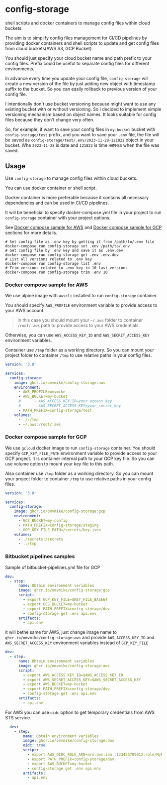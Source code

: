 # config-storage
shell scripts and docker containers to manage config files within cloud buckets.

The aim is to simplify config files management for CI/CD pipelines by providing docker containers
and shell scripts to update and get config files from cloud buckets(AWS S3, GCP Bucket).

You should just specify your cloud bucket name and path prefix to your config files.
Prefix could be useful to separate config files for different environments.

In advance every time you update your config file, `config-storage` will create a new version of the file
by just adding new object with timestamp suffix to the bucket. So you can easily rollback to previous version of your config file.

I intentionally don't use bucket versioning because might want to use any existing bucket with or without versioning. 
So I decided to implement simple versioning mechanism based on object names.
It looks suitable for config files because they don't change very often.

So, for example, if want to save your config files in `my-bucket` bucket with `config-storage/test` prefix,
and you want to save your `.env` file, the file will be saved as `config-storage/test/.env/2023-11-28-121822` object in your bucket.
Whe `2023-11-28` is date and `121822` is time `HHMMSS` when the file was saved.

## Usage
Use `config-storage` to manage config files within cloud buckets.

You can use docker container or shell script.

Docker container is more preferable because it contains all necessary dependencies and can be used in CI/CD pipelines.

It will be beneficial to specify docker-compose.yml file in your project to run `config-storage` container with your project options.

See [Docker compose sample for AWS](#docker-compose-sample-for-aws) and [Docker compose sample for GCP](#docker-compose-sample-for-gcp) sections for more details.


```shell
# Set config file as .env key by getting it from /path/to/.env file
docker-compose run config-storage set .env /path/to/.env
# Get config file by .env key and save it as .env.dev
docker-compose run config-storage get .env .env.dev
# List all versions related to .env key
docker-compose run config-storage list .env
# Trim versions related to .env key to 10 last versions
docker-compose run config-storage trim .env 10
```



### Docker compose sample for AWS

We use alpine image with `awscli` installed to run `config-storage` container.

You should specify `AWS_PROFILE` environment variable to provide access to your AWS account.

> In this case you should mount your `~/.aws` folder to container `/root/.aws` path to provide access to your AWS credentials.

Otherwise, you can use `AWS_ACCESS_KEY_ID` and `AWS_SECRET_ACCESS_KEY` environment variables.

Container use `/tmp` folder as a working directory.
So you can mount your project folder to container `/tmp` to use relative paths in your config files.

```yaml
version: '3.8'

services:
  config-storage:
    image: ghcr.io/omvmike/config-storage:aws
    environment:
      - AWS_PROFILE=omvmike
      - AWS_BUCKET=my-bucket
      #      - AWS_ACCESS_KEY_ID=your_access_key
      #      - AWS_SECRET_ACCESS_KEY=your_secret_key
      - PATH_PREFIX=config-storage/test
    volumes:
      - ./:/tmp
      - ~/.aws:/root/.aws
```

### Docker compose sample for GCP

We use `gcloud` docker image to run `config-storage` container.
You should specify `GCP_KEY_FILE_PATH` environment variable to provide access to your GCP project.
It is container internal path to your GCP key file. So you can use volume option to mount your key file to this path.

Also container use `/tmp` folder as a working directory. 
So you can mount your project folder to container `/tmp` to use relative paths in your config files.

```yaml
version: '3.8'

services:
  config-storage:
    image: ghcr.io/omvmike/config-storage:gcp
    environment:
      - GCS_BUCKET=my-config
      - PATH_PREFIX=config-storage/staging
      - GCP_KEY_FILE_PATH=/secrets/key.json
    volumes:
      - ./secrets:/secrets
      - .:/tmp
```

### Bitbucket pipelines samples

Sample of bitbucket-pipelines.yml file for GCP


```yaml
dev:
  - step:
      name: Obtain environment variables
      image: ghcr.io/omvmike/config-storage:gcp
      script:
        - export GCP_KEY_FILE=$KEY_FILE_BASE64
        - export GCS_BUCKET=my-bucket
        - export PATH_PREFIX=config-storage/dev
        - config-storage get .env api.env
      artifacts:
        - api.env
```
it will bethe same for AWS,
just change image name to `ghcr.io/omvmike/config-storage:aws`
and provide `AWS_ACCESS_KEY_ID` and `AWS_SECRET_ACCESS_KEY` environment variables instead of `GCP_KEY_FILE`

```yaml
dev:
  - step:
      name: Obtain environment variables
      image: ghcr.io/omvmike/config-storage:aws
      script:
        - export AWS_ACCESS_KEY_ID=$AWS_ACCESS_KEY_ID
        - export AWS_SECRET_ACCESS_KEY=$AWS_SECRET_ACCESS_KEY
        - export AWS_BUCKET=my-bucket
        - export PATH_PREFIX=config-storage/dev
        - config-storage get .env api.env
      artifacts:
        - api.env
```

For AWS you can use `oidc` option to get temporary credentials from AWS STS service.


```yaml
  dev:
    - step: 
        name: Obtain environment variables
        image: ghcr.io/omvmike/config-storage:aws
        oidc: true
        script:
          - export AWS_OIDC_ROLE_ARN=arn:aws:iam::123456789012:role/MyRoleName
          - export PATH_PREFIX=config-storage/dev
          - export AWS_BUCKET=my-bucket
          - config-storage get .env api.env
        artifacts:
          - api.env
```